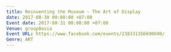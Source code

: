 ```yaml
---
title: Reinventing the Museum - The Art of Display
date: 2017-08-30 00:08:00 +07:00
Event date: 2017-08-31 00:00:00 +07:00
Venue: group8asia
Event URL: https://www.facebook.com/events/238331356690698/
Genre: ART
---
```


